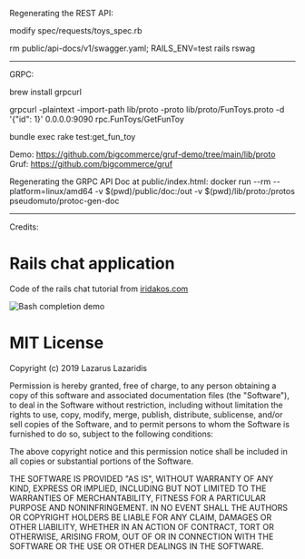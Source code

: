 

Regenerating the REST API:

modify spec/requests/toys_spec.rb

rm public/api-docs/v1/swagger.yaml; RAILS_ENV=test rails rswag


-----------------------------------------
GRPC:

brew install grpcurl

grpcurl -plaintext -import-path lib/proto -proto lib/proto/FunToys.proto -d '{"id": 1}' 0.0.0.0:9090 rpc.FunToys/GetFunToy

bundle exec rake test:get_fun_toy

Demo:  https://github.com/bigcommerce/gruf-demo/tree/main/lib/proto
Gruf:  https://github.com/bigcommerce/gruf

Regenerating the GRPC API Doc at public/index.html:
docker run --rm --platform=linux/amd64 -v $(pwd)/public/doc:/out -v $(pwd)/lib/proto:/protos pseudomuto/protoc-gen-doc

----------------------------------------
Credits:

# Rails chat application
Code of the rails chat tutorial from [iridakos.com](https://iridakos.com/tutorials/2019/04/04/creating-chat-application-rails-websockets.html)


![Bash completion demo](https://iridakos.com/assets/images/posts/rails-chat-tutorial/rails-chat-tutorial.gif)

# MIT License

Copyright (c) 2019 Lazarus Lazaridis

Permission is hereby granted, free of charge, to any person obtaining a copy
of this software and associated documentation files (the "Software"), to deal
in the Software without restriction, including without limitation the rights
to use, copy, modify, merge, publish, distribute, sublicense, and/or sell
copies of the Software, and to permit persons to whom the Software is
furnished to do so, subject to the following conditions:

The above copyright notice and this permission notice shall be included in all
copies or substantial portions of the Software.

THE SOFTWARE IS PROVIDED "AS IS", WITHOUT WARRANTY OF ANY KIND, EXPRESS OR
IMPLIED, INCLUDING BUT NOT LIMITED TO THE WARRANTIES OF MERCHANTABILITY,
FITNESS FOR A PARTICULAR PURPOSE AND NONINFRINGEMENT. IN NO EVENT SHALL THE
AUTHORS OR COPYRIGHT HOLDERS BE LIABLE FOR ANY CLAIM, DAMAGES OR OTHER
LIABILITY, WHETHER IN AN ACTION OF CONTRACT, TORT OR OTHERWISE, ARISING FROM,
OUT OF OR IN CONNECTION WITH THE SOFTWARE OR THE USE OR OTHER DEALINGS IN THE
SOFTWARE.
